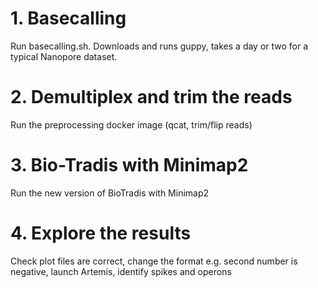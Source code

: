 


# 1. Basecalling
Run basecalling.sh. Downloads and runs guppy, takes a day or two for a typical Nanopore dataset.

# 2. Demultiplex and trim the reads
Run the preprocessing docker image (qcat, trim/flip reads)

# 3. Bio-Tradis with Minimap2
Run the new version of BioTradis with Minimap2

# 4. Explore the results
Check plot files are correct, change the format e.g. second number is negative, launch Artemis, identify spikes and operons
